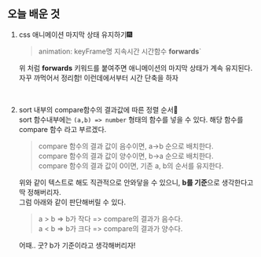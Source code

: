 ## 오늘 배운 것 
1. css 애니메이션 마지막 상태 유지하기🎆   

    > animation: keyFrame명 지속시간 시간함수 **forwards**`

    위 처럼 **forwards** 키워드를 붙여주면 애니메이션의 마지막 상태가 계속 유지된다. 
    자꾸 까먹어서 정리함! 이런데에서부터 시간 단축을 하자
    
    <br/>
    
 2. sort 내부의 compare함수의 결과값에 따른 정렬 순서🔢   
   sort 함수내부에는 `(a,b) => number` 형태의 함수를 넣을 수 있다. 해당 함수를 compare 함수 라고 부르겠다.  
     
     > compare 함수의 결과 값이 음수이면, a->b 순으로 배치한다.   
     > compare 함수의 결과 값이 양수이면, b->a 순으로 배치한다.  
     > compare 함수의 결과 값이 0이면, 기존 a, b의 순서를 유지한다.  
   
     위와 같이 텍스트로 해도 직관적으로 안와닿을 수 있으니, **b를 기준**으로 생각한다고 딱 정해버리자.   
     그럼 아래와 같이 판단해버릴 수 있다. 
   
    > a > b => b가 작다 => compare의 결과가 음수다.   
    > a < b => b가 크다 => compare의 결과가 양수다.  
      
    어때.. 굿? b가 기준이라고 생각해버리자!
   
